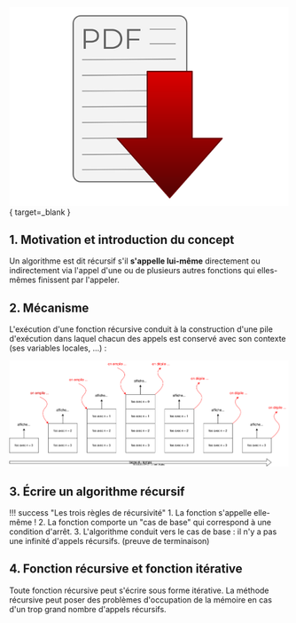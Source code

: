 [![image10](../../../assets/images/download-pdf-gbbdfb12e0_640.png)](../../../assets/pdf/TERM_ESSENTIEL_RECURSIVITE.pdf){ target=_blank }

## 1. Motivation et introduction du concept

Un algorithme est dit récursif s'il **s'appelle lui-même** directement ou
indirectement via l'appel d'une ou de plusieurs autres fonctions qui
elles-mêmes finissent par l'appeler.

## 2. Mécanisme

L'exécution d'une fonction récursive conduit à la construction d'une pile d'exécution dans laquel chacun des appels est conservé avec son contexte (ses variables locales, ...) : 

![pile_recursive](../../../assets/images/pile_recursive.drawio.svg)

## 3. Écrire un algorithme récursif

!!! success "Les trois règles de récursivité"
    1. La fonction s'appelle elle-même !
    2. La fonction comporte un "cas de base" qui correspond à une condition d'arrêt.
    3. L'algorithme conduit vers le cas de base : il n'y a pas une infinité d'appels récursifs. (preuve de terminaison)

## 4. Fonction récursive et fonction itérative

Toute fonction récursive peut s'écrire sous forme itérative. La méthode récursive peut poser des problèmes d'occupation de la mémoire en cas d'un trop grand nombre d'appels récursifs.